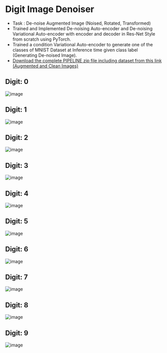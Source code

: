 # Digit Image Denoiser
- Task : De-noise Augmented Image (Noised, Rotated, Transformed)
- Trained and Implemented De-noising Auto-encoder and De-noising Variational Auto-encoder with encoder and decoder in Res-Net Style from scratch using PyTorch.
- Trained a condition Variational Auto-encoder to generate one of the classes of MNIST Dataset at Inference time given class label (Generating De-noised Image).
- [Download the complete PIPELINE zip file including dataset from this link (Augmented and Clean Images)](https://drive.google.com/file/d/1VikXL5hFR1fsiFfZOg3Yuz6tDTU5Sidd)

## Digit: 0
![image](https://github.com/2021514/Deep-Learning-CSE-641/assets/107923239/9e218c10-0272-4116-bb16-7ba348bef9c0)
## Digit: 1
![image](https://github.com/2021514/Deep-Learning-CSE-641/assets/107923239/4cb2b0fc-75a0-43c1-a2c6-9f0762a388b2)
## Digit: 2
![image](https://github.com/2021514/Deep-Learning-CSE-641/assets/107923239/cb06cce4-21d8-4ebf-9950-5c26ea2aff10)
## Digit: 3
![image](https://github.com/2021514/Deep-Learning-CSE-641/assets/107923239/85c32955-507a-49ec-97d0-94dad5e4a50e)
## Digit: 4
![image](https://github.com/2021514/Deep-Learning-CSE-641/assets/107923239/7dde6964-5b76-4a4f-94ad-71ed5b88bc8a)
## Digit: 5
![image](https://github.com/2021514/Deep-Learning-CSE-641/assets/107923239/13b4a174-057b-4fe9-969d-dd108c3eaf1b)
## Digit: 6
![image](https://github.com/2021514/Deep-Learning-CSE-641/assets/107923239/55ad081b-b28f-4703-8a47-b66c448df19d)
## Digit: 7
![image](https://github.com/2021514/Deep-Learning-CSE-641/assets/107923239/cd63b7c0-b51b-4a92-946a-94afa2e30c5c)
## Digit: 8
![image](https://github.com/2021514/Deep-Learning-CSE-641/assets/107923239/8db31e1a-0c2a-4884-9b0b-c005cd412e40)
## Digit: 9
![image](https://github.com/2021514/Deep-Learning-CSE-641/assets/107923239/96475894-f5be-4aba-b8d4-f195a05bcacb)
